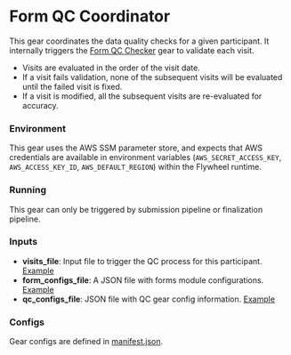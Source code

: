 # Form QC Coordinator

This gear coordinates the data quality checks for a given participant. It internally triggers the [Form QC Checker](../form_qc_checker/index.md) gear to validate each visit.
- Visits are evaluated in the order of the visit date. 
- If a visit fails validation, none of the subsequent visits will be evaluated until the failed visit is fixed.
- If a visit is modified, all the subsequent visits are re-evaluated for accuracy.

### Environment
This gear uses the AWS SSM parameter store, and expects that AWS credentials are available in environment variables (`AWS_SECRET_ACCESS_KEY`, `AWS_ACCESS_KEY_ID`, `AWS_DEFAULT_REGION`) within the Flywheel runtime.


### Running
This gear can only be triggered by submission pipeline or finalization pipeline.

### Inputs
- **visits_file**: Input file to trigger the QC process for this participant. [Example](../../gear/form_qc_coordinator/data/example-input.yaml)
- **form_configs_file**: A JSON file with forms module configurations. [Example](../../gear/form_transformer/data/form-data-module-configs.json)
- **qc_configs_file**: JSON file with QC gear config information. [Example](../../gear/form_qc_coordinator/data/qc-gear-configs.json)

### Configs
Gear configs are defined in [manifest.json](../../gear/form_qc_coordinator/src/docker/manifest.json).

